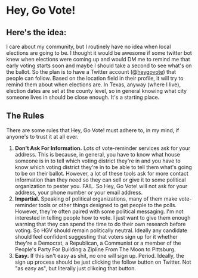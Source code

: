 # Hey, Go Vote!

## Here's the idea:

I care about my community, but I routinely have no idea when local elections are going to be. I thought it would be awesome if some twitter bot knew when elections were coming up and would DM me to remind me that early voting starts soon and maybe I should take a second to see what's on the ballot. So the plan is to have a Twitter account (@[heygovote](http://twitter.com/heygovote)) that people can follow. Based on the location field in their profile, it will try to remind them about when elections are. In Texas, anyway (where I live), election dates are set at the county level, so in general knowing what city someone lives in should be close enough. It's a starting place.

## The Rules

There are some rules that Hey, Go Vote! must adhere to, in my mind, if anyone's to trust it at all ever.

1. **Don't Ask For Information.** Lots of vote-reminder services ask for your address. This is because, in general, you have to know what house someone is in to tell which voting district they're in and you have to know which voting district they're in to be able to tell them what's going to be on their ballot. However, a lot of these tools ask for more contact information than they need so they can sell or give it to some political organization to pester you. FAIL. So Hey, Go Vote! will not ask for your address, your phone number or your email address.
2. **Impartial.** Speaking of political organizations, many of them make vote-reminder tools or other things designed to get people to the polls. However, they're often paired with some political messaging. I'm not interested in telling people how to vote. I just want to give them enough warning that they can spend the time to do their own research before voting. So HGV should remain politically neutral. Ideally any candidate should feel confident suggesting that voters sign up for it whether they're a Democrat, a Republican, a Communist or a member of the People's Party For Building a Zipline From The Moon to Pittsburg.
3. **Easy.** If this isn't easy as shit, no one will sign up. Period. Ideally, the sign up process should be just clicking the follow button on Twitter. Not "as easy as", but literally just clikcing that button.

